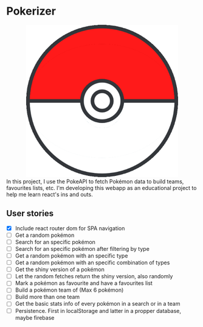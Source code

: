 # Pokerizer
<div align="center">
  <img src="./favicon.png" width="400px" height="auto" />
</div>
In this project, I use the PokeAPI to fetch Pokémon data to build teams, favourites lists, etc. I'm developing this webapp as an educational project to help me learn react's ins and outs.

## User stories
- [x] Include react router dom for SPA navigation
- [ ] Get a random pokémon
- [ ] Search for an specific pokémon
- [ ] Search for an specific pokémon after filtering by type
- [ ] Get a random pokémon with an specific type
- [ ] Get a random pokémon with an specific combination of types
- [ ] Get the shiny version of a pokémon
- [ ] Let the random fetches return the shiny version, also randomly
- [ ] Mark a pokémon as favourite and have a favourites list
- [ ] Build a pokémon team of (Max 6 pokémon)
- [ ] Build more than one team
- [ ] Get the basic stats info of every pokémon in a search or in a team
- [ ] Persistence. First in localStorage and latter in a propper database, maybe firebase